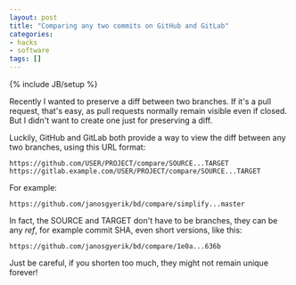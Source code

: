 ```yaml
---
layout: post
title: "Comparing any two commits on GitHub and GitLab"
categories:
- hacks
- software
tags: []
---
```

{% include JB/setup %}

Recently I wanted to preserve a diff between two branches.
If it's a pull request, that's easy,
as pull requests normally remain visible even if closed.
But I didn't want to create one just for preserving a diff.

Luckily, GitHub and GitLab both provide a way to view the diff between any two branches, using this URL format:

    https://github.com/USER/PROJECT/compare/SOURCE...TARGET
    https://gitlab.example.com/USER/PROJECT/compare/SOURCE...TARGET

For example:

    https://github.com/janosgyerik/bd/compare/simplify...master

In fact, the SOURCE and TARGET don't have to be branches,
they can be any *ref*, for example commit SHA,
even short versions, like this:

    https://github.com/janosgyerik/bd/compare/1e0a...636b

Just be careful,
if you shorten too much,
they might not remain unique forever!
